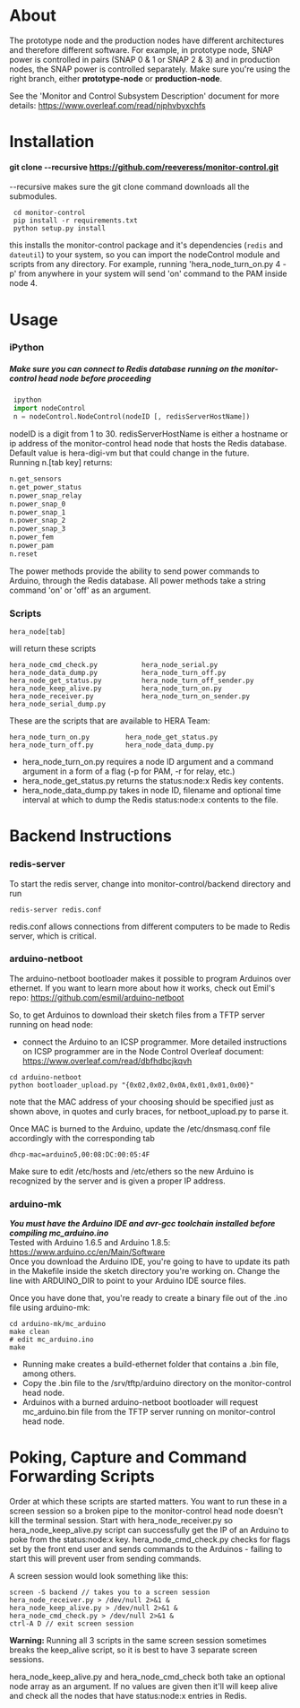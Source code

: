 
# About
The prototype node and the production nodes have different architectures and therefore different software. For example, in prototype node, SNAP power is controlled in pairs (SNAP 0 & 1 or SNAP 2 & 3) and in production nodes, the SNAP power is controlled separately. Make sure you're using the right branch, either **prototype-node** or **production-node**.

See the 'Monitor and Control Subsystem Description' document for more details: https://www.overleaf.com/read/njphvbyxchfs
# Installation

#### git clone --recursive https://github.com/reeveress/monitor-control.git
--recursive makes sure the git clone command downloads all the submodules. 
```shell
 cd monitor-control
 pip install -r requirements.txt
 python setup.py install 
```
this installs the monitor-control package and it's dependencies (`redis` and `dateutil`) to your system, so you can import the nodeControl module and scripts from any directory. For example, running 'hera_node_turn_on.py 4 -p' from anywhere in your system will send 'on' command to the PAM inside node 4. 


# Usage 
### iPython
##### Make sure you can connect to Redis database running on the monitor-control head node before proceeding

```python
 ipython  
 import nodeControl   
 n = nodeControl.NodeControl(nodeID [, redisServerHostName])    
```
nodeID is a digit from 1 to 30. redisServerHostName is either a hostname or ip address of the monitor-control head node that hosts the Redis database. Default value is hera-digi-vm but that could change in the future.   
Running n.[tab key]  returns:  

```python
n.get_sensors  
n.get_power_status                 
n.power_snap_relay      
n.power_snap_0
n.power_snap_1 
n.power_snap_2      
n.power_snap_3      
n.power_fem   
n.power_pam    
n.reset  
```
The power methods provide the ability to send power commands to Arduino, through the Redis database.
All power methods take a string command 'on' or 'off' as an argument. 
### Scripts
```shell
hera_node[tab]
```
will return these scripts
```shell
hera_node_cmd_check.py           hera_node_serial.py
hera_node_data_dump.py           hera_node_turn_off.py
hera_node_get_status.py          hera_node_turn_off_sender.py
hera_node_keep_alive.py          hera_node_turn_on.py
hera_node_receiver.py            hera_node_turn_on_sender.py
hera_node_serial_dump.py
```
These are the  scripts that are available to HERA Team:
```shell
hera_node_turn_on.py     	 hera_node_get_status.py  
hera_node_turn_off.py   	 hera_node_data_dump.py 
```
* hera\_node\_turn\_on.py requires a node ID argument and a command argument in a form of a flag (-p for PAM, -r for relay, etc.)
* hera\_node\_get\_status.py returns the status:node:x Redis key contents.
* hera\_node\_data\_dump.py takes in node ID, filename and optional time interval at which to dump the Redis status:node:x contents to the file.

# Backend Instructions
### redis-server
To start the redis server, change into monitor-control/backend directory and run
```
redis-server redis.conf
```
redis.conf allows connections from different computers to be made to Redis server, which is critical.

### arduino-netboot  
The arduino-netboot bootloader makes it possible to program Arduinos over ethernet. If you want to learn more about how it works, check out Emil's repo: https://github.com/esmil/arduino-netboot  

So, to get Arduinos to download their sketch files from a TFTP server running on head node: 
* connect the Arduino to an ICSP programmer. More detailed instructions on ICSP programmer are
in the Node Control Overleaf document: https://www.overleaf.com/read/dbfhdbcjkqvh  
```shell
cd arduino-netboot
python bootloader_upload.py "{0x02,0x02,0x0A,0x01,0x01,0x00}"
```
note that the MAC address of your choosing should be specified just as shown above, in quotes and curly braces, for netboot_upload.py to parse it.  
 
Once MAC is burned to the Arduino, update the /etc/dnsmasq.conf file accordingly with the corresponding tab
```shell  
dhcp-mac=arduino5,00:08:DC:00:05:4F  
 ```
 
Make sure to edit /etc/hosts and /etc/ethers so the new Arduino is recognized by the server and is given a proper IP address. 
### arduino-mk

***You must have the Arduino IDE and avr-gcc toolchain installed before compiling mc_arduino.ino***  
Tested with Arduino 1.6.5 and Arduino 1.8.5: https://www.arduino.cc/en/Main/Software   
Once you download the Arduino IDE, you're going to have to update its path in the Makefile inside the sketch directory
you're working on. Change the line with ARDUINO_DIR to point to your Arduino IDE source files. 

Once you have done that, you're ready to create a binary file out of the .ino file using arduino-mk:  
```shell
cd arduino-mk/mc_arduino
make clean
# edit mc_arduino.ino   
make
```
* Running make creates a build-ethernet folder that contains a .bin file, among others.
* Copy the .bin file to the /srv/tftp/arduino directory on the monitor-control head node.
* Arduinos with a burned arduino-netboot bootloader will request mc_arduino.bin file from the TFTP server running
on monitor-control head node. 


# Poking, Capture and Command Forwarding Scripts
Order at which these scripts are started matters. You want to run these in a screen session so a broken pipe to the monitor-control head node doesn't kill the terminal session. Start with hera_node_receiver.py so hera_node_keep_alive.py script can successfully get the IP of an Arduino to poke from the status:node:x key. hera_node_cmd_check.py checks for flags set by the front end user and sends commands to the Arduinos - failing to start this will prevent user from sending commands. 

A screen session would look something like this:

```shell
screen -S backend // takes you to a screen session  
hera_node_receiver.py > /dev/null 2>&1 & 
hera_node_keep_alive.py > /dev/null 2>&1 & 
hera_node_cmd_check.py > /dev/null 2>&1 & 
ctrl-A D // exit screen session  
```
**Warning:** Running all 3 scripts in the same screen session sometimes breaks the keep_alive script, so it is best to have 3 separate screen sessions. 

hera_node_keep_alive.py and hera_node_cmd_check both take an optional node array as an argument. If no values are given then it'll will keep alive and check all the nodes that have status:node:x entries in Redis. 
